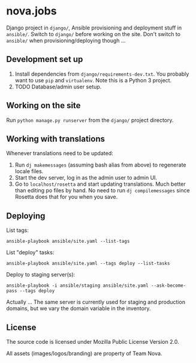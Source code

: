 # nova.jobs

Django project in `django/`, Ansible provisioning and deployment stuff in `ansible/`. Switch to `django/` before working on the site. Don't switch to `ansible/` when provisioning/deploying though ...


## Development set up

1. Install dependencies from `django/requirements-dev.txt`. You probably want to use `pip` and `virtualenv`. Note this is a Python 3 project.
2. TODO Database/admin user setup.


## Working on the site

Run `python manage.py runserver` from the `django/` project directory.


## Working with translations

Whenever translations need to be updated:

1. Run `dj makemessages` (assuming bash alias from above) to regenerate locale files.
2. Start the dev server, log in as the admin user to admin UI.
3. Go to `localhost/rosetta` and start updating translations. Much better than editing po files by hand. No need to run `dj compilemessages` since Rosetta does that for you when you save.


## Deploying

List tags:

`ansible-playbook ansible/site.yaml --list-tags`

List "deploy" tasks:

`ansible-playbook ansible/site.yaml --tags deploy --list-tasks`

Deploy to staging server(s):

`ansible-playbook -i ansible/staging ansible/site.yaml --ask-become-pass --tags deploy`

Actually ... The same server is currently used for staging and production domains, but we vary the domain variable in the inventory.


## License

The source code is licensed under Mozilla Public License Version 2.0.

All assets (images/logos/branding) are property of Team Nova.
